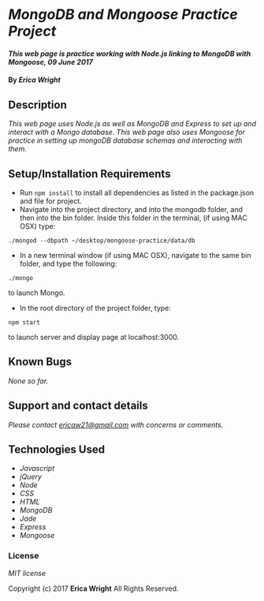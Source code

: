 # _MongoDB and Mongoose Practice Project_

#### _This web page is practice working with Node.js linking to MongoDB with Mongoose, 09 June 2017_

#### By _**Erica Wright**_

## Description

_This web page uses Node.js as well as MongoDB and Express to set up and interact with a Mongo database. This web page also uses Mongoose for practice in setting up mongoDB database schemas and interacting with them._

## Setup/Installation Requirements

* Run `npm install` to install all dependencies as listed in the package.json and file for project.
* Navigate into the project directory, and into the mongodb folder, and then into the bin folder. Inside this folder in the terminal, (if using MAC OSX) type: 
```
./mongod --dbpath ~/desktop/mongoose-practice/data/db
```
* In a new terminal window (if using MAC OSX), navigate to the same bin folder, and type the following:
```
./mongo
```
to launch Mongo.

* In the root directory of the project folder, type:
```
npm start
```
to launch server and display page at localhost:3000.

## Known Bugs

_None so far._

## Support and contact details

_Please contact ericaw21@gmail.com with concerns or comments._

## Technologies Used

* _Javascript_
* _jQuery_
* _Node_
* _CSS_
* _HTML_
* _MongoDB_
* _Jade_
* _Express_
* _Mongoose_


### License

*MIT license*

Copyright (c) 2017 **Erica Wright** All Rights Reserved.